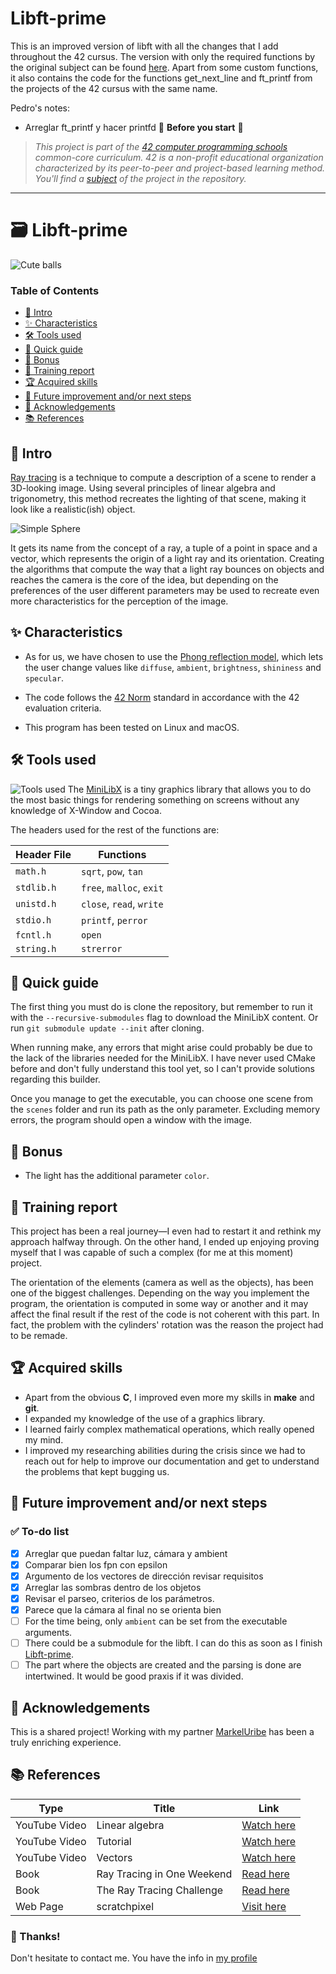 # Libft-prime

This is an improved version of libft with all the changes that I add throughout the 42 cursus.
The version with only the required functions by the original subject can be found [here](https://github.com/palgarob/Libft).
Apart from some custom functions, it also contains the code for the functions get_next_line
and ft_printf from the projects of the 42 cursus with the same name.

Pedro's notes:
- Arreglar ft_printf y hacer printfd
🔔 **Before you start** 🔔  
> *This project is part of the [42 computer programming schools](https://www.42network.org/) common-core curriculum. 42 is a non-profit educational organization characterized by its peer-to-peer and project-based learning method. You'll find a [subject](en.subject.pdf) of the project in the repository.*

---

# 🗃️ Libft-prime

![Cute balls](https://github.com/palgarob/Libft-prime/blob/main/img/ft_logo.png)
### Table of Contents

- [🛫 Intro ](#-intro)
- [✨ Characteristics](#-characteristics)
- [🛠️ Tools used](#️-tools-used)
- [🚀 Quick guide](#-quick-guide)
- [🎨 Bonus](#-bonus)
- [📖 Training report](#-training-report)
- [🏆 Acquired skills](#-acquired-skills)
- [🔧 Future improvement and/or next steps](#-future-improvement-andor-next-steps)
- [🤝 Acknowledgements](#-acknowledgements)
- [📚 References](#-references)

## 🛫 Intro

[Ray tracing](https://en.wikipedia.org/wiki/Ray_tracing_(graphics)) is a technique to compute a description
of a scene to render a 3D-looking image. Using several principles of linear algebra and trigonometry,
this method recreates the lighting of that scene, making it look like a realistic(ish) object.

![Simple Sphere](https://github.com/palgarob/miniRT/blob/main/img/simple_sphere.png)

It gets its name from the concept of a ray, a tuple of a point in space and a vector, which represents the
origin of a light ray and its orientation. Creating the algorithms that compute the way that a light ray bounces
on objects and reaches the camera is the core of the idea, but depending on the preferences of the user
different parameters may be used to recreate even more characteristics for the perception of the image.

## ✨ Characteristics

- As for us, we have chosen to use the [Phong reflection model](https://en.wikipedia.org/wiki/Phong_reflection_model),
which lets the user change values like `diffuse`, `ambient`, `brightness`, `shininess` and `specular`.

- The code follows the [42 Norm](https://github.com/42School/norminette/blob/master/pdf/en.norm.pdf) standard
in accordance with the 42 evaluation criteria.

- This program has been tested on Linux and macOS.

## 🛠️ Tools used
![Tools used](https://github.com/palgarob/miniRT/blob/main/img/tools.png)
The [MiniLibX](https://github.com/42-Fundacion-Telefonica/MLX42.git) is a tiny graphics library that allows you to do the most basic things for rendering something on screens without any knowledge of X-Window and Cocoa.

The headers used for the rest of the functions are:

| Header File  | Functions                  |
|--------------|----------------------------|
| `math.h`     | `sqrt`, `pow`, `tan`       |
| `stdlib.h`   | `free`, `malloc`, `exit`   |
| `unistd.h`   | `close`, `read`, `write`   |
| `stdio.h`    | `printf`, `perror`         |
| `fcntl.h`    | `open`                     |
| `string.h`   | `strerror`                 |

## 🚀 Quick guide

The first thing you must do is clone the repository, but remember to run it with the `--recursive-submodules` flag to download the MiniLibX content. Or run `git submodule update --init` after cloning.

When running make, any errors that might arise could probably be due to the lack of the libraries needed for the MiniLibX. I have never used CMake before and don't fully understand this tool yet, so I can't provide solutions regarding this builder.

Once you manage to get the executable, you can choose one scene from the `scenes` folder and run its path as the only parameter. Excluding memory errors, the program should open a window with the image.

## 🎨 Bonus

- The light has the additional parameter `color`.

## 📖 Training report

This project has been a real journey—I even had to restart it and rethink my approach halfway through. On the other hand, I ended up enjoying proving myself that I was capable of such a complex (for me at this moment) project.

The orientation of the elements (camera as well as the objects), has been one of the biggest challenges. Depending on the way you implement the program, the orientation is computed in some way or another and it may affect the final result if the rest of the code is not coherent with this part. In fact, the problem with the cylinders' rotation was the reason the project had to be remade.

## 🏆 Acquired skills

- Apart from the obvious **C**, I improved even more my skills in **make** and **git**.
- I expanded my knowledge of the use of a graphics library.
- I learned fairly complex mathematical operations, which really opened my mind.
- I improved my researching abilities during the crisis since we had to reach out for help to improve our documentation and get to understand the problems that kept bugging us.

## 🔧 Future improvement and/or next steps

### ✅ To-do list

- [x] Arreglar que puedan faltar luz, cámara y ambient
- [x] Comparar bien los fpn con epsilon
- [x] Argumento de los vectores de dirección revisar requisitos
- [x] Arreglar las sombras dentro de los objetos
- [x] Revisar el parseo, criterios de los parámetros.
- [x] Parece que la cámara al final no se orienta bien
- [ ] For the time being, only `ambient` can be set from the executable arguments.
- [ ] There could be a submodule for the libft. I can do this as soon as I finish [Libft-prime](https://github.com/palgarob/Libft-prime).
- [ ] The part where the objects are created and the parsing is done are intertwined. It would be good praxis if it was divided.

## 🤝 Acknowledgements

This is a shared project! Working with my partner [MarkelUribe](https://github.com/MarkelUribe) has been a truly enriching experience.

## 📚 References

| Type          | Title                                                                 | Link                                                                 |
|---------------|-----------------------------------------------------------------------|----------------------------------------------------------------------|
| YouTube Video | Linear algebra                                                       | [Watch here](https://www.youtube.com/watch?v=fNk_zzaMoSs&list=PLZHQObOWTQDPD3MizzM2xVFitgF8hE_ab) |
| YouTube Video | Tutorial                                                             | [Watch here](https://www.youtube.com/watch?v=RIgc5J_ZGu8&list=PLAqGIYgEAxrUO6ODA0pnLkM2UOijerFPv) |
| YouTube Video | Vectors                                                              | [Watch here](https://youtu.be/Ej3ZVxljJfo?si=9LpRtvTOOULlAH8K)       |
| Book          | Ray Tracing in One Weekend                                           | [Read here](https://raytracing.github.io/books/RayTracingInOneWeekend.html) |
| Book          | The Ray Tracing Challenge                                            | [Read here](http://raytracerchallenge.com/) |
| Web Page      | scratchpixel                                                         | [Visit here](https://raytracing.github.io/books/RayTracingInOneWeekend.html) |

### 🎉 Thanks!
Don't hesitate to contact me. You have the info in [my profile](https://github.com/palgarob)
